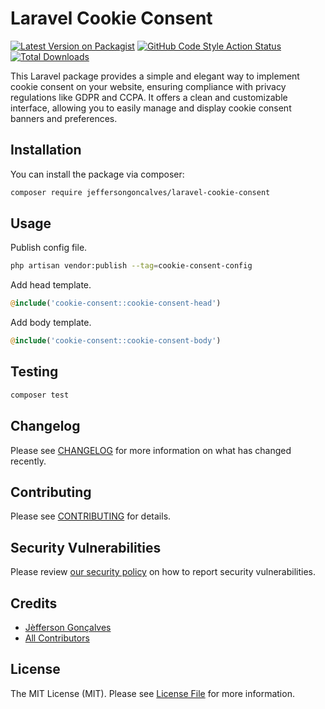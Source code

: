 # Laravel Cookie Consent

[![Latest Version on Packagist](https://img.shields.io/packagist/v/jeffersongoncalves/laravel-cookie-consent.svg?style=flat-square)](https://packagist.org/packages/jeffersongoncalves/laravel-cookie-consent)
[![GitHub Code Style Action Status](https://img.shields.io/github/actions/workflow/status/jeffersongoncalves/laravel-cookie-consent/fix-php-code-style-issues.yml?branch=master&label=code%20style&style=flat-square)](https://github.com/jeffersongoncalves/laravel-cookie-consent/actions?query=workflow%3A"Fix+PHP+code+styling"+branch%3Amaster)
[![Total Downloads](https://img.shields.io/packagist/dt/jeffersongoncalves/laravel-cookie-consent.svg?style=flat-square)](https://packagist.org/packages/jeffersongoncalves/laravel-cookie-consent)

This Laravel package provides a simple and elegant way to implement cookie consent on your website, ensuring compliance with privacy regulations like GDPR and CCPA. It offers a clean and customizable interface, allowing you to easily manage and display cookie consent banners and preferences.

## Installation

You can install the package via composer:

```bash
composer require jeffersongoncalves/laravel-cookie-consent
```

## Usage

Publish config file.

```bash
php artisan vendor:publish --tag=cookie-consent-config
```

Add head template.

```php
@include('cookie-consent::cookie-consent-head')
```

Add body template.

```php
@include('cookie-consent::cookie-consent-body')
```

## Testing

```bash
composer test
```

## Changelog

Please see [CHANGELOG](CHANGELOG.md) for more information on what has changed recently.

## Contributing

Please see [CONTRIBUTING](.github/CONTRIBUTING.md) for details.

## Security Vulnerabilities

Please review [our security policy](../../security/policy) on how to report security vulnerabilities.

## Credits

- [Jèfferson Gonçalves](https://github.com/jeffersongoncalves)
- [All Contributors](../../contributors)

## License

The MIT License (MIT). Please see [License File](LICENSE.md) for more information.
